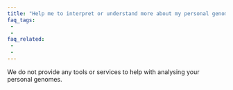 ```yaml
---
title: "Help me to interpret or understand more about my personal genomics data."
faq_tags:
 -
 -
faq_related:
 -
 -
---
```


We do not provide any tools or services to help with analysing your personal genomes.
